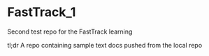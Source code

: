 # FastTrack_1
Second test repo for the FastTrack learning

tl;dr
A repo containing sample text docs pushed from the local repo
